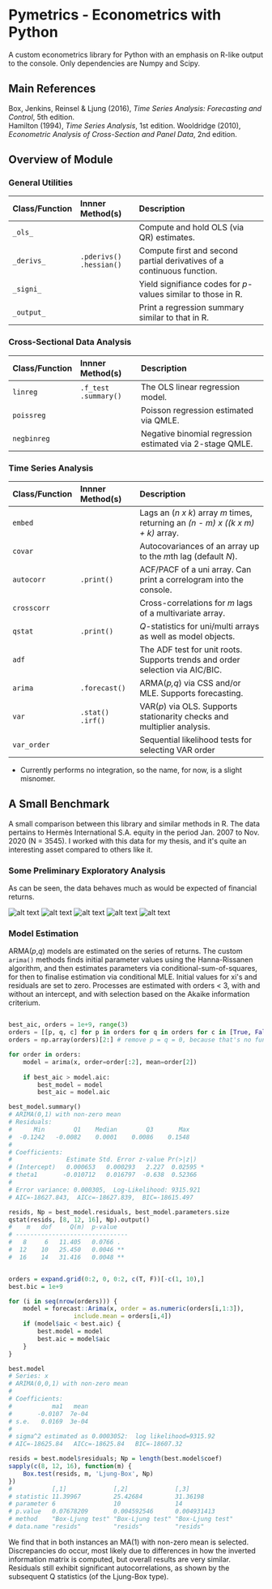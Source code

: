 # Pymetrics - Econometrics with Python

A custom econometrics library for Python with an emphasis on R-like output to
the console. Only dependencies are Numpy and Scipy. 

## Main References

Box, Jenkins, Reinsel & Ljung (2016), *Time Series Analysis: Forecasting and
Control*, 5th edition.  
Hamilton (1994), *Time Series Analysis*, 1st edition.
Wooldridge (2010), *Econometric Analysis of Cross-Section and Panel Data*, 2nd
edition.


## Overview of Module

### General Utilities

| Class/Function  | Innner Method(s)                | Description                                                            |
| :-------------- | :------------------------------ | :--------------------------------------------------------------------- |
| `_ols_`         |                                 | Compute and hold OLS (via QR) estimates.                               |
| `_derivs_`      | `.pderivs()` <br/> `.hessian()` | Compute first and second partial derivatives of a continuous function. |
| `_signi_`       |                                 | Yield signifiance codes for *p*-values similar to those in R.          |
| `_output_`      |                                 | Print a regression summary similar to that in R.                       |

### Cross-Sectional Data Analysis

| Class/Function | Innner Method(s)             | Description                                              |
| :------------- | :--------------------------- | :------------------------------------------------------- |
| `linreg`       | `.f_test` <br/> `.summary()` | The OLS linear regression model.                         |
| `poissreg`     |                              | Poisson regression estimated via QMLE.                   |
| `negbinreg`    |                              | Negative binomial regression estimated via 2-stage QMLE. |

### Time Series Analysis

| Class/Function | Innner Method(s)         | Description                                                                      |
| :------------- | :----------------------- | :------------------------------------------------------------------------------- |
| `embed`        |                          | Lags an (*n x k*) array *m* times, returning an *(n - m) x ((k x m) + k)* array. |
| `covar`        |                          | Autocovariances of an array up to the *m*th lag (default *N*).                   |
| `autocorr`     | `.print()`               | ACF/PACF of a uni array. Can print a correlogram into the console.               |
| `crosscorr`    |                          | Cross-correlations for *m* lags of a multivariate array.                         |
| `qstat`        | `.print()`               |  *Q*-statistics for uni/multi arrays as well as model objects.                   |
| `adf`          |                          | The ADF test for unit roots. Supports trends and order selection via AIC/BIC.    |
| `arima`        | `.forecast()`            | ARMA(*p,q*) via CSS and/or MLE. Supports forecasting.                            |
| `var`          | `.stat()` <br/> `.irf()` | VAR(*p*) via OLS. Supports stationarity checks and multiplier analysis.          |
| `var_order`    |                          | Sequential likelihood tests for selecting VAR order                              |

* Currently performs no integration, so the name, for now, is a slight misnomer.

## A Small Benchmark

A small comparison between this library and similar methods in R. The data pertains to Hermès International S.A. equity in the period Jan. 2007 to Nov. 2020 (N = 3545). I worked with this data for my thesis, and it's quite an interesting asset compared to others like it.

### Some Preliminary Exploratory Analysis

As can be seen, the data behaves much as would be expected of financial returns.

![alt text](https://github.com/mhoirup/pymetrics/blob/master/plots/lineplot.png?raw=true)
![alt text](https://github.com/mhoirup/pymetrics/blob/master/plots/returns.png?raw=true)
![alt text](https://github.com/mhoirup/pymetrics/blob/master/plots/histogram.png?raw=true)
![alt text](https://github.com/mhoirup/pymetrics/blob/master/plots/ecdf.png?raw=true)
![alt text](https://github.com/mhoirup/pymetrics/blob/master/plots/correlations.png?raw=true)


### Model Estimation

ARMA(*p*,*q*) models are estimated on the series of returns. The custom `arima()` methods finds initial parameter values using the Hanna-Rissanen algorithm, and then estimates parameters via conditional-sum-of-squares, for then to finalise estimation via conditional MLE. Initial values for xi's and residuals are set to zero. Processes are estimated with orders < 3, with and without an intercept, and with selection based on the Akaike information criterium.

```python

best_aic, orders = 1e+9, range(3)
orders = [[p, q, c] for p in orders for q in orders for c in [True, False]]
orders = np.array(orders)[2:] # remove p = q = 0, because that's no fun

for order in orders:
    model = arima(x, order=order[:2], mean=order[2])
    
    if best_aic > model.aic:
        best_model = model
        best_aic = model.aic

best_model.summary()
# ARIMA(0,1) with non-zero mean
# Residuals:
#      Min        Q1    Median        Q3       Max
#  -0.1242   -0.0082    0.0001    0.0086    0.1548
#
# Coefficients:
#               Estimate Std. Error z-value Pr(>|z|)
# (Intercept)   0.000653   0.000293   2.227  0.02595 *
# theta1       -0.010712   0.016797  -0.638  0.52366
#
# Error variance: 0.000305,  Log-Likelihood: 9315.921
# AIC=-18627.843,  AICc=-18627.839,  BIC=-18615.497

resids, Np = best_model.residuals, best_model.parameters.size
qstat(resids, [8, 12, 16], Np).output()
#    m   dof     Q(m)  p-value
# -------------------------------
#   8     6   11.405   0.0766 .
#  12    10   25.450   0.0046 **
#  16    14   31.416   0.0048 **

```

```R

orders = expand.grid(0:2, 0, 0:2, c(T, F))[-c(1, 10),] 
best.bic = 1e+9

for (i in seq(nrow(orders))) {
    model = forecast::Arima(x, order = as.numeric(orders[i,1:3]),
                  include.mean = orders[i,4])
    if (model$aic < best.aic) {
        best.model = model
        best.aic = model$aic
    }
}

best.model
# Series: x
# ARIMA(0,0,1) with non-zero mean
#
# Coefficients:
#           ma1   mean
#       -0.0107  7e-04
# s.e.   0.0169  3e-04
#
# sigma^2 estimated as 0.0003052:  log likelihood=9315.92
# AIC=-18625.84   AICc=-18625.84   BIC=-18607.32

resids = best.model$residuals; Np = length(best.model$coef)
sapply(c(8, 12, 16), function(m) {
    Box.test(resids, m, 'Ljung-Box', Np)
})
#           [,1]             [,2]             [,3]
# statistic 11.39967         25.42684         31.36198
# parameter 6                10               14
# p.value   0.07678209       0.004592546      0.004931413
# method    "Box-Ljung test" "Box-Ljung test" "Box-Ljung test"
# data.name "resids"         "resids"         "resids"

```

We find that in both instances an MA(1) with non-zero mean is selected. Discrepancies do occur, most likely due to differences in how the inverted information matrix is computed, but overall results are very similar. Residuals still exhibit significant autocorrelations, as shown by the subsequent Q statistics (of the Ljung-Box type).




